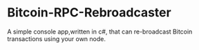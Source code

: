 # Bitcoin-RPC-Rebroadcaster
A simple console app,written in c#, that can re-broadcast Bitcoin transactions using your own node.
